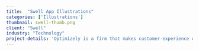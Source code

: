 ```yaml
---
title:  "Swell App Illustrations"
categories: ['Illustrations']
thumbnail: swell-thumb.png
client: "Swell"
industry: "Technology"
project-details: 'Optimizely is a firm that makes customer-experience optimization software for companies. They tasked me to create a mascot representing their internal UI pattern library, OUI. French for “yes” and pronounced like “we”, this was a great opportunity to explore mascot designs with a French flair. '
---
```

